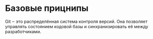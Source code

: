 # Базовые прицнипы

Git ‒ это распределённая система контроля версий. Она позволяет управлять состоянием кодовой базы и синхранизировать её между разработчиками.
